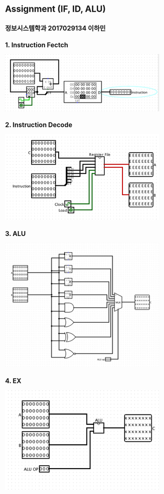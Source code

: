 # Assignment (IF, ID, ALU)

## 정보시스템학과 2017029134 이하민

## 1. Instruction Fectch

![IF](./images/IF.png)

## 2. Instruction Decode

![ID](./images/ID.png)

## 3. ALU

![ALU](./images/ALU.png)

## 4. EX

![EX](./images/EX.png)